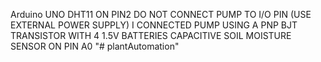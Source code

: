 Arduino UNO
DHT11 ON PIN2
DO NOT CONNECT PUMP TO I/O PIN (USE EXTERNAL POWER SUPPLY)
I CONNECTED PUMP USING A PNP BJT TRANSISTOR WITH 4 1.5V BATTERIES
CAPACITIVE SOIL MOISTURE SENSOR ON PIN A0
"# plantAutomation" 
